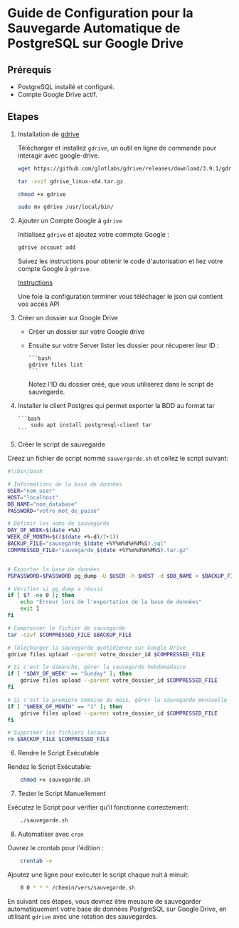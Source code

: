 # Guide de Configuration pour la Sauvegarde Automatique de PostgreSQL sur Google Drive

## Prérequis

- PostgreSQL installé et configuré.
- Compte Google Drive actif.

## Etapes

1.  Installation de [gdrive](https://github.com/glotlabs/gdrive)

    Télécharger et installez `gdrive`, un outil en ligne de commande pour interagir avec google-drive.

    ```bash
    wget https://github.com/glotlabs/gdrive/releases/download/3.9.1/gdrive_linux-x64.tar.gz

    tar -xvzf gdrive_linux-x64.tar.gz

    chmod +x gdrive

    sudo mv gdrive /usr/local/bin/

    ```

2.  Ajouter un Compte Google à `gdrive`

    Initialisez `gdrive` et ajoutez votre commpte Google :

    ```bash
    gdrive account add
    ```

    Suivez les instructions pour obtenir le code d'autorisation et liez votre compte Google à `gdrive`.

    [Instructions](https://github.com/glotlabs/gdrive/blob/main/docs/create_google_api_credentials.md)

    Une foie la configuration terminer vous téléchager le json qui contient vos accés API

3.  Créer un dossier sur Google Drive

    - Créer un dossier sur votre Google drive

    - Ensuite sur votre Server lister les dossier pour récuperer leur ID :

          ```bash
          gdrive files list
          ```

      Notez l'ID du dossier créé, que vous utiliserez dans le script de sauvegarde.

4.  Installer le client Postgres qui permet exporter la BDD au format tar

        ```bash
            sudo apt install postgresql-client tar
        ```

5.  Créer le script de sauvegarde

Créez un fichier de script nommé `sauvergarde.sh` et collez le script suivant:

```bash
#!/bin/bash

# Informations de la base de données
USER="nom_user"
HOST="localhost"
DB_NAME="nom_database"
PASSWORD="votre_mot_de_passe"

# Définir les noms de sauvegarde
DAY_OF_WEEK=$(date +%A)
WEEK_OF_MONTH=$(($(date +%-d)/7+1))
BACKUP_FILE="sauvegarde_$(date +%Y%m%d%H%M%S).sql"
COMPRESSED_FILE="sauvegarde_$(date +%Y%m%d%H%M%S).tar.gz"


# Exporter la base de données
PGPASSWORD=$PASSWORD pg_dump -U $USER -h $HOST -d $DB_NAME > $BACKUP_FILE

# Vérifier si pg_dump a réussi
if [ $? -ne 0 ]; then
    echo "Erreur lors de l'exportation de la base de données"
    exit 1
fi

# Compresser le fichier de sauvegarde
tar -czvf $COMPRESSED_FILE $BACKUP_FILE

# Télécharger la sauvegarde quotidienne sur Google Drive
gdrive files upload --parent votre_dossier_id $COMPRESSED_FILE

# Si c'est le dimanche, gérer la sauvegarde hebdomadaire
if [ "$DAY_OF_WEEK" == "Sunday" ]; then
    gdrive files upload --parent votre_dossier_id $COMPRESSED_FILE
fi

# Si c'est la première semaine du mois, gérer la sauvegarde mensuelle
if [ "$WEEK_OF_MONTH" == "1" ]; then
    gdrive files upload --parent votre_dossier_id $COMPRESSED_FILE
fi

# Supprimer les fichiers locaux
rm $BACKUP_FILE $COMPRESSED_FILE

```

6. Rendre le Script Exécutable

Rendez le Script Exécutable:

```bash
    chmod +x sauvegarde.sh
```

7. Tester le Script Manuellement

Exécutez le Script pour vérifier qu'il fonctionne correctement:

```bash
    ./sauvegarde.sh
```

8. Automatiser avec `cron`

Ouvrez le crontab pour l'édition :

```bash
    crontab -e
```

Ajoutez une ligne pour exécuter le script chaque nuit à minuit:

```bash
    0 0 * * * /chemin/vers/sauvegarde.sh
```

En suivant ces étapes, vous devriez être meusure de sauvegarder automatiquement votre base de données PostgreSQL sur Google Drive, en utilisant `gdrive` avec une rotation des sauvegardes.
